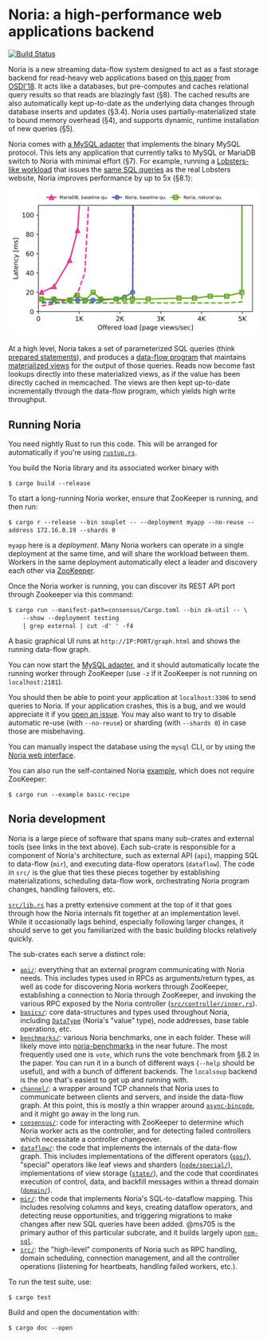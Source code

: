 # Noria: a high-performance web applications backend

[![Build Status](https://travis-ci.org/mit-pdos/noria.svg?branch=master)](https://travis-ci.org/mit-pdos/noria)

Noria is a new streaming data-flow system designed to act as a fast
storage backend for read-heavy web applications based on [this
paper](https://jon.tsp.io/papers/osdi18-noria.pdf) from
[OSDI'18](https://www.usenix.org/conference/osdi18/presentation/gjengset).
It acts like a databases, but pre-computes and caches relational query
results so that reads are blazingly fast (§8). The cached results are
also automatically kept up-to-date as the underlying data changes
through database inserts and updates (§3.4). Noria uses
partially-materialized state to bound memory overhead (§4), and supports
dynamic, runtime installation of new queries (§5).

Noria comes with [a MySQL
adapter](https://github.com/mit-pdos/noria-mysql) that implements the
binary MySQL protocol. This lets any application that currently talks to
MySQL or MariaDB switch to Noria with minimal effort (§7). For example,
running a [Lobsters-like workload](https://github.com/jonhoo/trawler)
that issues the [same SQL
queries](https://github.com/mit-pdos/soup-benchmarks/tree/master/lobsters/mysql)
as the real Lobsters website, Noria improves performance by up to 5x
(§8.1):

![Noria speeds up Lobsters queries by 5x](lobsters-perf.svg)

At a high level, Noria takes a set of parameterized SQL queries (think
[prepared
statements](https://en.wikipedia.org/wiki/Prepared_statement)), and
produces a [data-flow program](https://en.wikipedia.org/wiki/Dataflow)
that maintains [materialized
views](https://en.wikipedia.org/wiki/Materialized_view) for the output
of those queries. Reads now become fast lookups directly into these
materialized views, as if the value has been directly cached in
memcached. The views are then kept up-to-date incrementally through the
data-flow program, which yields high write throughput.

## Running Noria

You need nightly Rust to run this code. This will be arranged for
automatically if you're using [`rustup.rs`](https://rustup.rs/).

You build the Noria library and its associated worker binary with
```console
$ cargo build --release
```

To start a long-running Noria worker, ensure that ZooKeeper is running,
and then run:
```console
$ cargo r --release --bin souplet -- --deployment myapp --no-reuse --address 172.16.0.19 --shards 0
```

`myapp` here is a _deployment_. Many Noria workers can operate in a
single deployment at the same time, and will share the workload between
them. Workers in the same deployment automatically elect a leader and
discovery each other via [ZooKeeper](http://zookeeper.apache.org/).

Once the Noria worker is running, you can discover its REST API port
through Zookeeper via this command:
```console
$ cargo run --manifest-path=consensus/Cargo.toml --bin zk-util -- \
    --show --deployment testing
    | grep external | cut -d' ' -f4
```

A basic graphical UI runs at `http://IP:PORT/graph.html` and shows
the running data-flow graph.

You can now start the [MySQL
adapter](https://github.com/mit-pdos/noria-mysql), and it should
automatically locate the running worker through ZooKeeper (use `-z` if
it ZooKeeper is not running on `localhost:2181`).

You should then be able to point your application at `localhost:3306` to
send queries to Noria. If your application crashes, this is a bug, and
we would appreciate it if you [open an
issue](https://github.com/mit-pdos/noria/issues). You may also want to
try to disable automatic re-use (with `--no-reuse`) or sharding (with
`--shards 0`) in case those are misbehaving.

You can manually inspect the database using the `mysql` CLI, or by
using the [Noria web interface](https://github.com/mit-pdos/noria-ui).

You can also run the self-contained Noria
[example](examples/basic-recipe.rs), which does not require ZooKeeper:
```console
$ cargo run --example basic-recipe
```

## Noria development

Noria is a large piece of software that spans many sub-crates and
external tools (see links in the text above). Each sub-crate is
responsible for a component of Noria's architecture, such as external
API (`api`), mapping SQL to data-flow (`mir`), and executing data-flow
operators (`dataflow`). The code in `src/` is the glue that ties these
pieces together by establishing materializations, scheduling data-flow
work, orchestrating Noria program changes, handling failovers, etc.

[`src/lib.rs`](src/lib.rs) has a pretty extensive comment at the top of
it that goes through how the Noria internals fit together at an
implementation level. While it occasionally lags behind, especially
following larger changes, it should serve to get you familiarized with
the basic building blocks relatively quickly.

The sub-crates each serve a distinct role:

 - [`api/`](api/): everything that an external program communicating
   with Noria needs. This includes types used in RPCs as
   arguments/return types, as well as code for discovering Noria workers
   through ZooKeeper, establishing a connection to Noria through
   ZooKeeper, and invoking the various RPC exposed by the Noria
   controller ([`src/controller/inner.rs`](src/controller/inner.rs)).
 - [`basics/`](basics/): core data-structures and types used throughout
   Noria, including [`DataType`](basics/src/data.rs) (Noria's "value"
   type), node addresses, base table operations, etc.
 - [`benchmarks/`](benchmarks/): various Noria benchmarks, one in each
   folder. These will likely move into
   [noria-benchmarks](https://github.com/mit-pdos/noria-benchmarks) in
   the near future. The most frequently used one is `vote`, which runs
   the vote benchmark from §8.2 in the paper. You can run it in a bunch
   of different ways (`--help` should be useful), and with a bunch of
   different backends. The `localsoup` backend is the one that's easiest
   to get up and running with.
 - [`channel/`](channel/): a wrapper around TCP channels that Noria uses
   to communicate between clients and servers, and inside the data-flow
   graph. At this point, this is mostly a thin wrapper around
   [`async-bincode`](https://docs.rs/async-bincode/), and it might go
   away in the long run.
 - [`consensus/`](consensus/): code for interacting with ZooKeeper to
   determine which Noria worker acts as the controller, and for
   detecting failed controllers which necessitate a controller
   changeover.
 - [`dataflow/`](dataflow/): the code that implements the internals of
   the data-flow graph. This includes implementations of the different
   operators ([`ops/`](dataflow/src/ops/)), "special" operators like
   leaf views and sharders
   ([`node/special/`](dataflow/src/node/special/)), implementations of
   view storage ([`state/`](dataflow/src/state/)), and the code that
   coordinates execution of control, data, and backfill messages within
   a thread domain ([`domain/`](dataflow/src/domain/)).
 - [`mir/`](mir/): the code that implements Noria's SQL-to-dataflow
   mapping. This includes resolving columns and keys, creating dataflow
   operators, and detecting reuse opportunities, and triggering
   migrations to make changes after new SQL queries have been added.
   @ms705 is the primary author of this particular subcrate, and it
   builds largely upon [`nom-sql`](https://docs.rs/nom-sql/).
 - [`src/`](src/): the "high-level" components of Noria such as RPC
   handling, domain scheduling, connection management, and all the
   controller operations (listening for heartbeats, handling failed
   workers, etc.).

To run the test suite, use:
```console
$ cargo test
```

Build and open the documentation with:
```console
$ cargo doc --open
```
